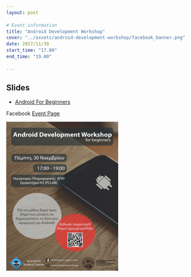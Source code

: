 ```yaml
---
layout: post

# Event information
title: "Android Development Workshop"
cover: "../assets/android-development-workshop/facebook_banner.png"
date: 2017/11/30
start_time: "17.00"
end_time: "19.00"

---
```


## Slides

* [Android For Beginners](../assets/android-development-workshop/android-for-beginners.pptx)

Facebook [Event Page](https://www.facebook.com/events/115038012523801)

<p><a href="#"><img class="center" alt="android-development-workshop-poster" height="400" width="300" src="../assets/android-development-workshop/poster.png"/></a></p>
